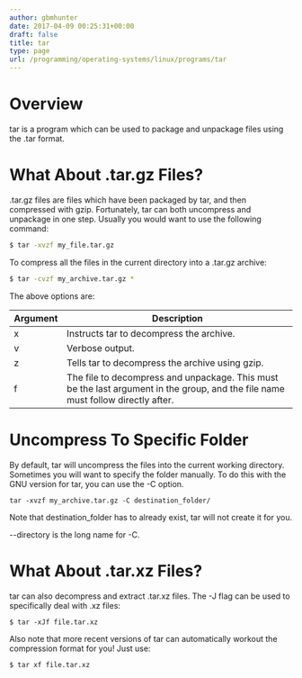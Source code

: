 ```yaml
---
author: gbmhunter
date: 2017-04-09 00:25:31+00:00
draft: false
title: tar
type: page
url: /programming/operating-systems/linux/programs/tar
---
```


# Overview

tar is a program which can be used to package and unpackage files using the .tar format.

# What About .tar.gz Files?

.tar.gz files are files which have been packaged by tar, and then compressed with gzip. Fortunately, tar can both uncompress and unpackage in one step. Usually you would want to use the following command:

```sh
$ tar -xvzf my_file.tar.gz
```

To compress all the files in the current directory into a .tar.gz archive:

```sh
$ tar -cvzf my_archive.tar.gz *
```

The above options are:


<table>
    <thead>
        <tr>
            <th>Argument</th>
            <th>Description</th>
        </tr>
    </thead>
<tbody>
<tr >

<td >x
</td>

<td >Instructs tar to decompress the archive.
</td>
</tr>
<tr >

<td >v
</td>

<td >Verbose output.
</td>
</tr>
<tr >

<td >z
</td>

<td >Tells tar to decompress the archive using gzip.
</td>
</tr>
<tr >

<td >f
</td>

<td >The file to decompress and unpackage. This must be the last argument in the group, and the file name must follow directly after.
</td>
</tr>
</tbody>
</table>


# Uncompress To Specific Folder




By default, tar will uncompress the files into the current working directory. Sometimes you will want to specify the folder manually. To do this with the GNU version for tar, you can use the -C option.



    
    tar -xvzf my_archive.tar.gz -C destination_folder/




Note that destination_folder has to already exist, tar will not create it for you.




--directory is the long name for -C.




# What About .tar.xz Files?




tar can also decompress and extract .tar.xz files. The -J flag can be used to specifically deal with .xz files:



    
    $ tar -xJf file.tar.xz




Also note that more recent versions of tar can automatically workout the compression format for you! Just use:



    
    $ tar xf file.tar.xz



